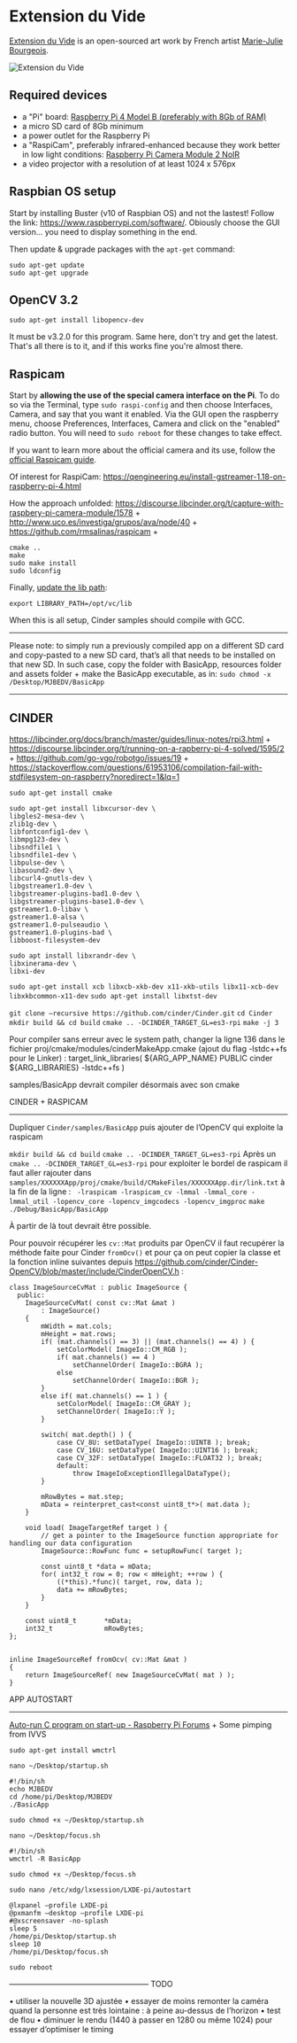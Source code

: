 # Extension du Vide
[Extension du Vide](https://www.mariejuliebourgeois.fr/projets/extension-du-vide/) is an open-sourced art work by French artist [Marie-Julie Bourgeois](https://www.mariejuliebourgeois.fr).

![Extension du Vide](https://www.mariejuliebourgeois.fr/wp-content/uploads/2021/10/EDV5.png)

## Required devices
* a "Pi" board: [Raspberry Pi 4 Model B (preferably with 8Gb of RAM)](https://www.raspberrypi.com/products/raspberry-pi-4-model-b/)
* a micro SD card of 8Gb minimum
* a power outlet for the Raspberry Pi
* a "RaspiCam", preferably infrared-enhanced because they work better in low light conditions: [Raspberry Pi Camera Module 2 NoIR](https://www.raspberrypi.com/products/pi-noir-camera-v2/)
* a video projector with a resolution of at least 1024 x 576px

## Raspbian OS setup

Start by installing Buster (v10 of Raspbian OS) and not the lastest! Follow the link: https://www.raspberrypi.com/software/. Obiously choose the GUI version… you need to display something in the end.

Then update & upgrade packages with the `apt-get` command:

```
sudo apt-get update
sudo apt-get upgrade
```

## OpenCV 3.2

`sudo apt-get install libopencv-dev`

It must be v3.2.0 for this program. Same here, don't try and get the latest. That's all there is to it, and if this works fine you're almost there.

## Raspicam

Start by **allowing the use of the special camera interface on the Pi**. To do so via the Terminal, type `sudo raspi-config` and then choose Interfaces, Camera, and say that you want it enabled. Via the GUI open the raspberry menu, choose Preferences, Interfaces, Camera and click on the "enabled" radio button. You will need to `sudo reboot` for these changes to take effect.

If you want to learn more about the official camera and its use, follow the [official Raspicam guide](https://projects.raspberrypi.org/en/projects/getting-started-with-picamera/2).

Of interest for RaspiCam:
https://qengineering.eu/install-gstreamer-1.18-on-raspberry-pi-4.html

How the approach unfolded:
https://discourse.libcinder.org/t/capture-with-raspbery-pi-camera-module/1578
+
http://www.uco.es/investiga/grupos/ava/node/40
+
https://github.com/rmsalinas/raspicam
+

```
cmake ..
make
sudo make install
sudo ldconfig   
```

Finally, [update the lib path](https://raspberrypi.stackexchange.com/questions/24394/raspicam-c-api-mmal-linking):

`export LIBRARY_PATH=/opt/vc/lib`

When this is all setup, Cinder samples should compile with GCC.



______________________________

Please note: to simply run a previously compiled app on a different SD card and copy-pasted to a new SD card, that’s all that needs to be installed on that new SD.
In such case, copy the folder with BasicApp, resources folder and assets folder + make the BasicApp executable, as in:
`sudo chmod -x /Desktop/MJBEDV/BasicApp`

______________________________



## CINDER

https://libcinder.org/docs/branch/master/guides/linux-notes/rpi3.html
+
https://discourse.libcinder.org/t/running-on-a-rapberry-pi-4-solved/1595/2
+
https://github.com/go-vgo/robotgo/issues/19
+
https://stackoverflow.com/questions/61953106/compilation-fail-with-stdfilesystem-on-raspberry?noredirect=1&lq=1


`sudo apt-get install cmake`

```
sudo apt-get install libxcursor-dev \
libgles2-mesa-dev \
zlib1g-dev \
libfontconfig1-dev \
libmpg123-dev \
libsndfile1 \
libsndfile1-dev \
libpulse-dev \
libasound2-dev \
libcurl4-gnutls-dev \
libgstreamer1.0-dev \
libgstreamer-plugins-bad1.0-dev \
libgstreamer-plugins-base1.0-dev \
gstreamer1.0-libav \
gstreamer1.0-alsa \
gstreamer1.0-pulseaudio \
gstreamer1.0-plugins-bad \
libboost-filesystem-dev
```

```
sudo apt install libxrandr-dev \
libxinerama-dev \
libxi-dev
```

`sudo apt-get install xcb libxcb-xkb-dev x11-xkb-utils libx11-xcb-dev libxkbcommon-x11-dev`
`sudo apt-get install libxtst-dev`

`git clone —recursive https://github.com/cinder/Cinder.git`
`cd Cinder`
`mkdir build && cd build`
`cmake .. -DCINDER_TARGET_GL=es3-rpi`
`make -j 3`


Pour compiler sans erreur avec le system path, changer la ligne 136 dans le fichier proj/cmake/modules/cinderMakeApp.cmake (ajout du flag -lstdc++fs pour le Linker) :
	target_link_libraries( ${ARG_APP_NAME} PUBLIC cinder ${ARG_LIBRARIES} -lstdc++fs )


samples/BasicApp devrait compiler désormais avec son cmake


CINDER + RASPICAM
_________________________________

Dupliquer `Cinder/samples/BasicApp` puis ajouter de l’OpenCV qui exploite la raspicam

`mkdir build && cd build`
`cmake .. -DCINDER_TARGET_GL=es3-rpi`
Après un `cmake .. -DCINDER_TARGET_GL=es3-rpi` pour exploiter le bordel de raspicam il faut aller rajouter dans `samples/XXXXXXApp/proj/cmake/build/CMakeFiles/XXXXXXApp.dir/link.txt` à  la fin de la ligne :
` -lraspicam -lraspicam_cv -lmmal -lmmal_core -lmmal_util -lopencv_core -lopencv_imgcodecs -lopencv_imgproc`
`make`
`./Debug/BasicApp/BasicApp`


À partir de là  tout devrait être possible.

Pour pouvoir récupérer les `cv::Mat` produits par OpenCV il faut recupérer la méthode faite pour Cinder `fromOcv()` et pour ça on peut copier la classe et la fonction inline suivantes depuis https://github.com/cinder/Cinder-OpenCV/blob/master/include/CinderOpenCV.h :

```
class ImageSourceCvMat : public ImageSource {
  public:
	ImageSourceCvMat( const cv::Mat &mat )
		: ImageSource()
	{
		mWidth = mat.cols;
		mHeight = mat.rows;
		if( (mat.channels() == 3) || (mat.channels() == 4) ) {
			setColorModel( ImageIo::CM_RGB );
			if( mat.channels() == 4 )
				setChannelOrder( ImageIo::BGRA );
			else
				setChannelOrder( ImageIo::BGR );
		}
		else if( mat.channels() == 1 ) {
			setColorModel( ImageIo::CM_GRAY );
			setChannelOrder( ImageIo::Y );
		}
		
		switch( mat.depth() ) {
			case CV_8U: setDataType( ImageIo::UINT8 ); break;
			case CV_16U: setDataType( ImageIo::UINT16 ); break;
			case CV_32F: setDataType( ImageIo::FLOAT32 ); break;
			default:
				throw ImageIoExceptionIllegalDataType();
		}

		mRowBytes = mat.step;
		mData = reinterpret_cast<const uint8_t*>( mat.data );
	}

	void load( ImageTargetRef target ) {
		// get a pointer to the ImageSource function appropriate for handling our data configuration
		ImageSource::RowFunc func = setupRowFunc( target );
		
		const uint8_t *data = mData;
		for( int32_t row = 0; row < mHeight; ++row ) {
			((*this).*func)( target, row, data );
			data += mRowBytes;
		}
	}
	
	const uint8_t		*mData;
	int32_t				mRowBytes;
};


inline ImageSourceRef fromOcv( cv::Mat &mat )
{
	return ImageSourceRef( new ImageSourceCvMat( mat ) );
}
```



APP AUTOSTART
______________________________

[Auto-run C program on start-up - Raspberry Pi Forums](https://forums.raspberrypi.com/viewtopic.php?t=126937)
+
Some pimping from IVVS

`sudo apt-get install wmctrl`

`nano ~/Desktop/startup.sh`

```
#!/bin/sh
echo MJBEDV
cd /home/pi/Desktop/MJBEDV
./BasicApp
```

`sudo chmod +x ~/Desktop/startup.sh`


`nano ~/Desktop/focus.sh`

```
#!/bin/sh
wmctrl -R BasicApp

sudo chmod +x ~/Desktop/focus.sh
```


`sudo nano /etc/xdg/lxsession/LXDE-pi/autostart`

```
@lxpanel —profile LXDE-pi
@pxmanfm —desktop —profile LXDE-pi
#@xscreensaver -no-splash
sleep 5
/home/pi/Desktop/startup.sh
sleep 10
/home/pi/Desktop/focus.sh
```

`sudo reboot`

——————————————————
TODO

• utiliser la nouvelle 3D ajustée
• essayer de moins remonter la caméra quand la personne est très lointaine : à peine au-dessus de l’horizon
• test de flou
• diminuer le rendu (1440 à passer en 1280 ou même 1024) pour essayer d’optimiser le timing 
